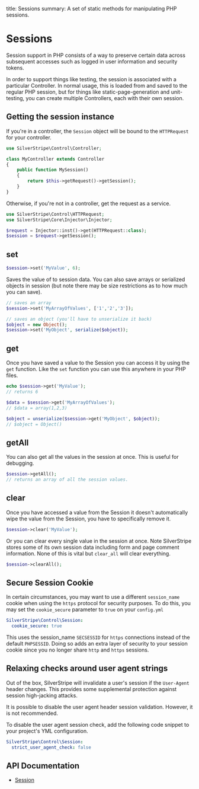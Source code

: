 title: Sessions
summary: A set of static methods for manipulating PHP sessions.

# Sessions

Session support in PHP consists of a way to preserve certain data across subsequent accesses such as logged in user
information and security tokens.

In order to support things like testing, the session is associated with a particular Controller.  In normal usage,
this is loaded from and saved to the regular PHP session, but for things like static-page-generation and
unit-testing, you can create multiple Controllers, each with their own session.

## Getting the session instance

If you're in a controller, the `Session` object will be bound to the `HTTPRequest` for your controller.

```php
use SilverStripe\Control\Controller;

class MyController extends Controller
{
    public function MySession()
    {
        return $this->getRequest()->getSession();
    }
}
```

Otherwise, if you're not in a controller, get the request as a service.

```php
use SilverStripe\Control\HTTPRequest;
use SilverStripe\Core\Injector\Injector;

$request = Injector::inst()->get(HTTPRequest::class);
$session = $request->getSession();
```

## set


```php
$session->set('MyValue', 6);
```

Saves the value of to session data. You can also save arrays or serialized objects in session (but note there may be 
size restrictions as to how much you can save).


```php
// saves an array
$session->set('MyArrayOfValues', ['1','2','3']);

// saves an object (you'll have to unserialize it back)
$object = new Object();
$session->set('MyObject', serialize($object));

```

 
## get

Once you have saved a value to the Session you can access it by using the `get` function. Like the `set` function you 
can use this anywhere in your PHP files.


```php
echo $session->get('MyValue'); 
// returns 6

$data = $session->get('MyArrayOfValues'); 
// $data = array(1,2,3)

$object = unserialize($session->get('MyObject', $object)); 
// $object = Object()

```

## getAll

You can also get all the values in the session at once. This is useful for debugging.
```php
$session->getAll();
// returns an array of all the session values.
```

## clear

Once you have accessed a value from the Session it doesn't automatically wipe the value from the Session, you have
to specifically remove it.
```php
$session->clear('MyValue');
```

Or you can clear every single value in the session at once. Note SilverStripe stores some of its own session data
including form and page comment information. None of this is vital but `clear_all` will clear everything.
```php
$session->clearAll();
```

## Secure Session Cookie

In certain circumstances, you may want to use a different `session_name` cookie when using the `https` protocol for security purposes. To do this, you may set the `cookie_secure` parameter to `true` on your `config.yml`


```yml
SilverStripe\Control\Session:
  cookie_secure: true
```

This uses the session_name `SECSESSID` for `https` connections instead of the default `PHPSESSID`. Doing so adds an extra layer of security to your session cookie since you no longer share `http` and `https` sessions.

## Relaxing checks around user agent strings

Out of the box, SilverStripe will invalidate a user's session if the `User-Agent` header changes. This provides some supplemental protection against session high-jacking attacks.

It is possible to disable the user agent header session validation. However, it is not recommended.

To disable the user agent session check, add the following code snippet to your project's YML configuration.

```yml
SilverStripe\Control\Session:
  strict_user_agent_check: false
```


## API Documentation

* [Session](api:SilverStripe\Control\Session)

